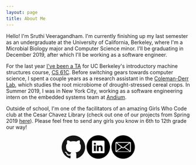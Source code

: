 ```yaml
---
layout: page
title: About Me
---
```


Hello! I'm Sruthi Veeragandham. I'm currently finishing up my last semester as an undergraduate at the University of California, Berkeley, where I'm a Microbial Biology major and Computer Science minor. I'll be graduating in December 2019, after which I'll be working as a software engineer.

For the last year [I've been a TA](/teaching) for UC Berkeley's introductory machine structures course, [CS 61C](https://cs61c.org). Before switching gears towards computer science, I spent a couple years as a research assistant in the [Coleman-Derr Lab](https://pgec.berkeley.edu/coleman-derr-lab-0), which studies the root microbiome of drought-stressed cereal crops. In Summer 2019, I was in New York City, working as a software engineering intern on the embedded systems team at [Andium](https://andium.com). 

Outside of school, I'm one of the facilitators of an amazing Girls Who Code club at the Cesar Chavez Library (check out one of our projects from Spring 2019 [here](https://gwc-ca9717.github.io)). Please feel free to send any girls you know in 6th to 12th grade our way! 

<div align="center">
  <a href="https://github.com/sruthiveeragandham"><img src="github.png" width="64" style="display: inline-block"></a>
  <a href="https://www.linkedin.com/in/sruthi-veeragandham"><img src="linkedin.png" width="64" style="display: inline-block"></a>
  <a href="mailto:sruthiveeragandham@gmail.com"><img src="email.png" width="64" style="display: inline-block"></a>
</div>
